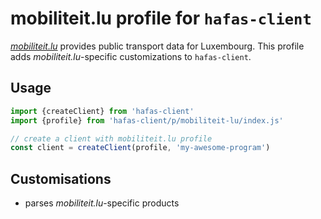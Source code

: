 # mobiliteit.lu profile for `hafas-client`

[*mobiliteit.lu*](https://www.mobiliteit.lu) provides public transport data for Luxembourg. This profile adds *mobiliteit.lu*-specific customizations to `hafas-client`.

## Usage

```js
import {createClient} from 'hafas-client'
import {profile} from 'hafas-client/p/mobiliteit-lu/index.js'

// create a client with mobiliteit.lu profile
const client = createClient(profile, 'my-awesome-program')
```


## Customisations

- parses *mobiliteit.lu*-specific products
